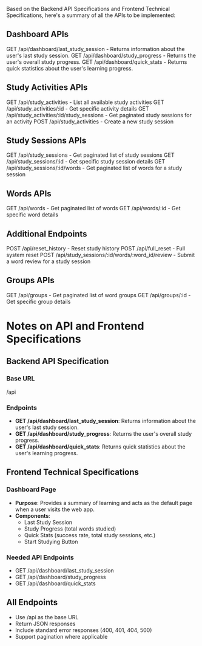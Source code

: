 Based on the Backend API Specifications and Frontend Technical Specifications, here's a summary of all the APIs to be implemented:

## Dashboard APIs
GET /api/dashboard/last_study_session - Returns information about the user's last study session.
GET /api/dashboard/study_progress - Returns the user's overall study progress.
GET /api/dashboard/quick_stats - Returns quick statistics about the user's learning progress.

## Study Activities APIs
GET /api/study_activities - List all available study activities
GET /api/study_activities/:id - Get specific activity details
GET /api/study_activities/:id/study_sessions - Get paginated study sessions for an activity
POST /api/study_activities - Create a new study session

## Study Sessions APIs
GET /api/study_sessions - Get paginated list of study sessions
GET /api/study_sessions/:id - Get specific study session details
GET /api/study_sessions/:id/words - Get paginated list of words for a study session

## Words APIs
GET /api/words - Get paginated list of words
GET /api/words/:id - Get specific word details

## Additional Endpoints
POST /api/reset_history - Reset study history
POST /api/full_reset - Full system reset
POST /api/study_sessions/:id/words/:word_id/review - Submit a word review for a study session

## Groups APIs
GET /api/groups - Get paginated list of word groups
GET /api/groups/:id - Get specific group details

# Notes on API and Frontend Specifications

## Backend API Specification

### Base URL
/api

### Endpoints

- **GET /api/dashboard/last_study_session**: Returns information about the user's last study session.
- **GET /api/dashboard/study_progress**: Returns the user's overall study progress.
- **GET /api/dashboard/quick_stats**: Returns quick statistics about the user's learning progress.

## Frontend Technical Specifications

### Dashboard Page

- **Purpose**: Provides a summary of learning and acts as the default page when a user visits the web app.
- **Components**:
  - Last Study Session
  - Study Progress (total words studied)
  - Quick Stats (success rate, total study sessions, etc.)
  - Start Studying Button

### Needed API Endpoints

- GET /api/dashboard/last_study_session
- GET /api/dashboard/study_progress
- GET /api/dashboard/quick_stats

## All Endpoints

- Use /api as the base URL
- Return JSON responses
- Include standard error responses (400, 401, 404, 500)
- Support pagination where applicable